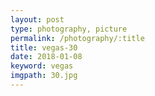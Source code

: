 ```yaml
---
layout: post
type: photography, picture
permalink: /photography/:title
title: vegas-30
date: 2018-01-08
keyword: vegas
imgpath: 30.jpg
---
```



